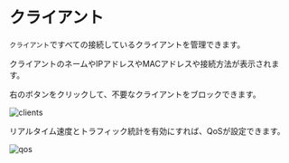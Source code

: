 # クライアント

`クライアント`ですべての接続しているクライアントを管理できます。

クライアントのネームやIPアドレスやMACアドレスや接続方法が表示されます。

右のボタンをクリックして、不要なクライアントをブロックできます。

![clients](https://static.gl-inet.com/docs/router/jp/3/setup/gl-ar750s/clients/clients.png)

リアルタイム速度とトラフィック統計を有効にすれば、QoSが設定できます。

![qos](https://static.gl-inet.com/docs/router/jp/3/setup/gl-ar750s/clients/qos.png)